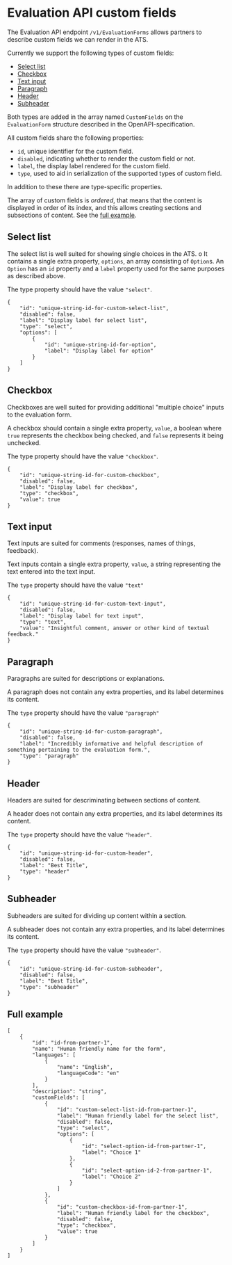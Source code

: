 # Evaluation API custom fields
The Evaluation API endpoint `/v1/EvaluationForms` allows partners to describe custom fields we can render in the ATS.

Currently we support the following types of custom fields:
- [Select list](#select-list)
- [Checkbox](#checkbox)
- [Text input](#text-input)
- [Paragraph](#paragraph)
- [Header](#header)
- [Subheader](#subheader)

Both types are added in the array named `CustomFields` on the `EvaluationForm` structure described in the OpenAPI-specification.

All custom fields share the following properties:
- `id`, unique identifier for the custom field.
- `disabled`, indicating whether to render the custom field or not.
- `label`, the display label rendered for the custom field.
- `type`, used to aid in serialization of the supported types of custom field.

In addition to these there are type-specific properties.

The array of custom fields is _ordered_, that means that the content is displayed in order of its index, and this allows creating sections and subsections of content. See the [full example](#full-example).

## Select list
The select list is well suited for showing single choices in the ATS.
o
It contains a single extra property, `options`, an array consisting of `Option`s. An `Option` has an `id` property and a `label` property used for the same purposes as described above.

The type property should have the value `"select"`.

```jsonc
{
    "id": "unique-string-id-for-custom-select-list",
    "disabled": false,
    "label": "Display label for select list",
    "type": "select",
    "options": [
        {
            "id": "unique-string-id-for-option",
            "label": "Display label for option"
        }
    ]
}
```

## Checkbox
Checkboxes are well suited for providing additional "multiple choice" inputs to the evaluation form.

A checkbox should contain a single extra property, `value`, a boolean where `true` represents the checkbox being checked, and `false` represents it being unchecked.

The type property should have the value `"checkbox"`.

```jsonc
{
    "id": "unique-string-id-for-custom-checkbox",
    "disabled": false,
    "label": "Display label for checkbox",
    "type": "checkbox",
    "value": true
}
```
## Text input
Text inputs are suited for comments (responses, names of things, feedback).

Text inputs contain a single extra property, `value`, a string representing the text entered into the text input.

The `type` property should have the value `"text"`

```jsonc
{
    "id": "unique-string-id-for-custom-text-input",
    "disabled": false,
    "label": "Display label for text input",
    "type": "text",
    "value": "Insightful comment, answer or other kind of textual feedback."
}
```

## Paragraph
Paragraphs are suited for descriptions or explanations.

A paragraph does not contain any extra properties, and its label determines its content.

The `type` property should have the value `"paragraph"`

```jsonc
{
    "id": "unique-string-id-for-custom-paragraph",
    "disabled": false,
    "label": "Incredibly informative and helpful description of something pertaining to the evaluation form.",
    "type": "paragraph"
}
```

## Header
Headers are suited for descriminating between sections of content.

A header does not contain any extra properties, and its label determines its content.

The `type` property should have the value `"header"`.

```jsonc
{
    "id": "unique-string-id-for-custom-header",
    "disabled": false,
    "label": "Best Title",
    "type": "header"
}
```

## Subheader
Subheaders are suited for dividing up content within a section.

A subheader does not contain any extra properties, and its label determines its content.

The `type` property should have the value `"subheader"`.

```jsonc
{
    "id": "unique-string-id-for-custom-subheader",
    "disabled": false,
    "label": "Best Title",
    "type": "subheader"
}
```

## Full example
```jsonc
[
    {
        "id": "id-from-partner-1",
        "name": "Human friendly name for the form",
        "languages": [
            {
                "name": "English",
                "languageCode": "en"
            }
        ],
        "description": "string",
        "customFields": [
            {
                "id": "custom-select-list-id-from-partner-1",
                "label": "Human friendly label for the select list",
                "disabled": false,
                "type": "select",
                "options": [
                    {
                        "id": "select-option-id-from-partner-1",
                        "label": "Choice 1"
                    },
                    {
                        "id": "select-option-id-2-from-partner-1",
                        "label": "Choice 2"
                    }
                ]
            },
            {
                "id": "custom-checkbox-id-from-partner-1",
                "label": "Human friendly label for the checkbox",
                "disabled": false,
                "type": "checkbox",
                "value": true
            }
        ]
    }
]
```